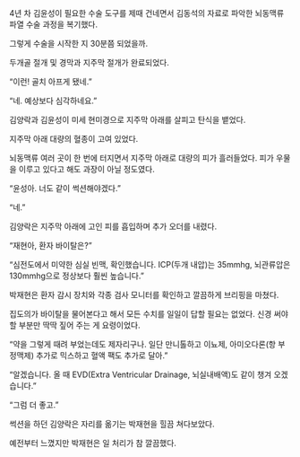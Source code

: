 4년 차 김윤성이 필요한 수술 도구를 제때 건네면서 김동석의 자료로 파악한 뇌동맥류 파열 수술 과정을 복기했다.

그렇게 수술을 시작한 지 30분쯤 되었을까.

두개골 절개 및 경막과 지주막 절개가 완료되었다.

“이런! 골치 아프게 됐네.”

“네. 예상보다 심각하네요.”

김양락과 김윤성이 미세 현미경으로 지주막 아래를 살피고 탄식을 뱉었다.

지주막 아래 대량의 혈종이 고여 있었다.

뇌동맥류 여러 곳이 한 번에 터지면서 지주막 아래로 대량의 피가 흘러들었다. 피가 우물을 이루고 있다고 해도 과장이 아닐 정도였다.

“윤성아. 너도 같이 썩션해야겠다.”

“네.”

김양락은 지주막 아래에 고인 피를 흡입하며 추가 오더를 내렸다.

“재현아, 환자 바이탈은?”

“심전도에서 미약한 심실 빈맥, 확인했습니다. ICP(두개 내압)는 35mmhg, 뇌관류압은 130mmhg으로 정상보다 훨씬 높습니다.”

박재현은 환자 감시 장치와 각종 검사 모니터를 확인하고 깔끔하게 브리핑을 마쳤다.

집도의가 바이탈을 물어본다고 해서 모든 수치를 일일이 답할 필요는 없었다. 신경 써야 할 부분만 딱딱 짚어 주는 게 요령이었다.

“약을 그렇게 때려 부었는데도 제자리구나. 일단 만니톨하고 이뇨제, 아미오다론(항 부정맥제) 추가로 믹스하고 혈액 팩도 추가로 달아.”

“알겠습니다. 올 때 EVD(Extra Ventricular Drainage, 뇌실내배액)도 같이 챙겨 오겠습니다.”

“그럼 더 좋고.”

썩션을 하던 김양락은 자리를 옮기는 박재현을 힐끔 쳐다보았다.

예전부터 느꼈지만 박재현은 일 처리가 참 깔끔했다.